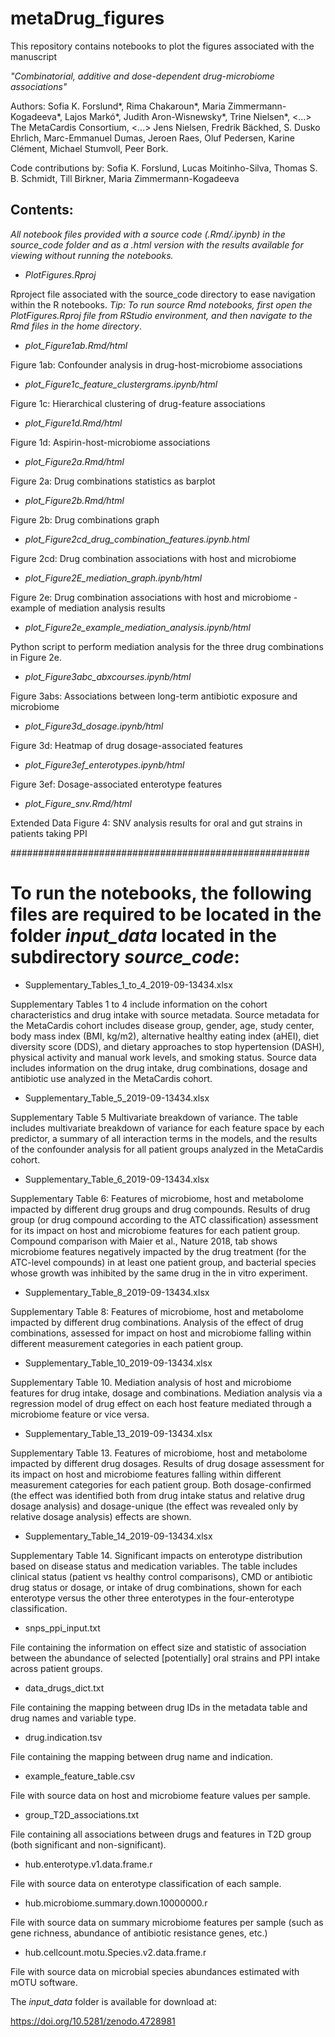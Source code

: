 ﻿# metaDrug_figures

This repository contains notebooks to plot the figures associated with the manuscript

*"Combinatorial, additive and dose-dependent drug-microbiome associations"*

Authors: Sofia K. Forslund*, Rima Chakaroun*, Maria Zimmermann-Kogadeeva*, Lajos Markó*, Judith Aron-Wisnewsky*, Trine Nielsen*, <...> The MetaCardis Consortium, <...> Jens Nielsen, Fredrik Bäckhed, S. Dusko Ehrlich, Marc-Emmanuel Dumas, Jeroen Raes, Oluf Pedersen, Karine Clément, Michael Stumvoll, Peer Bork.

Code contributions by: Sofia K. Forslund, Lucas Moitinho-Silva, Thomas S. B. Schmidt, Till Birkner, Maria Zimmermann-Kogadeeva

## Contents:

*All notebook files provided with a source code (.Rmd/.ipynb) in the *source_code* folder and as a .html version with the results available for viewing without running the notebooks.*

- *PlotFigures.Rproj*

Rproject file associated with the source_code directory to ease navigation within the R notebooks. *Tip: To run source Rmd notebooks, first open the PlotFigures.Rproj file from RStudio environment, and then navigate to the Rmd files in the home directory*. 

- *plot_Figure1ab.Rmd/html*

Figure 1ab: Confounder analysis in drug-host-microbiome associations

- *plot_Figure1c_feature_clustergrams.ipynb/html*

Figure 1c: Hierarchical clustering of drug-feature associations

- *plot_Figure1d.Rmd/html*

Figure 1d: Aspirin-host-microbiome associations

- *plot_Figure2a.Rmd/html*

Figure 2a: Drug combinations statistics as barplot

- *plot_Figure2b.Rmd/html*

Figure 2b: Drug combinations graph

- *plot_Figure2cd_drug_combination_features.ipynb.html*

Figure 2cd: Drug combination associations with host and microbiome

- *plot_Figure2E_mediation_graph.ipynb/html*

Figure 2e: Drug combination associations with host and microbiome - example of mediation analysis results

- *plot_Figure2e_example_mediation_analysis.ipynb/html*

Python script to perform mediation analysis for the three drug combinations in Figure 2e.

- *plot_Figure3abc_abxcourses.ipynb/html*

Figure 3abs: Associations between long-term antibiotic exposure and microbiome

- *plot_Figure3d_dosage.ipynb/html*

Figure 3d: Heatmap of drug dosage-associated features

- *plot_Figure3ef_enterotypes.ipynb/html*

Figure 3ef: Dosage-associated enterotype features

- *plot_Figure_snv.Rmd/html*

Extended Data Figure 4: SNV analysis results for oral and gut strains in patients taking PPI

######################################################
# To run the notebooks, the following files are required to be located in the folder *input_data* located in the subdirectory *source_code*:

- Supplementary_Tables_1_to_4_2019-09-13434.xlsx

Supplementary Tables 1 to 4 include information on the cohort characteristics and drug intake with source metadata. Source metadata for the MetaCardis cohort includes disease group, gender, age, study center, body mass index (BMI, kg/m2), alternative healthy eating index (aHEI), diet diversity score (DDS), and dietary approaches to stop hypertension (DASH), physical activity and manual work levels, and smoking status. Source data includes information on the drug intake, drug combinations, dosage and antibiotic use analyzed in the MetaCardis cohort.

- Supplementary_Table_5_2019-09-13434.xlsx

Supplementary Table 5 Multivariate breakdown of variance. The table includes multivariate breakdown of variance for each feature space by each predictor, a summary of all interaction terms in the models, and the results of the confounder analysis for all patient groups analyzed in the MetaCardis cohort. 

- Supplementary_Table_6_2019-09-13434.xlsx

Supplementary Table 6: Features of microbiome, host and metabolome impacted by different drug groups and drug compounds. Results of drug group (or drug compound according to the ATC classification) assessment for its impact on host and microbiome features for each patient group. Compound comparison with Maier et al., Nature 2018, tab shows microbiome features negatively impacted by the drug treatment (for the ATC-level compounds) in at least one patient group, and bacterial species whose growth was inhibited by the same drug in the in vitro experiment.

- Supplementary_Table_8_2019-09-13434.xlsx

Supplementary Table 8: Features of microbiome, host and metabolome impacted by different drug combinations. Analysis of the effect of drug combinations, assessed for impact on host and microbiome falling within different measurement categories in each patient group. 

- Supplementary_Table_10_2019-09-13434.xlsx

Supplementary Table 10. Mediation analysis of host and microbiome features for drug intake, dosage and combinations. Mediation analysis via a regression model of drug effect on each host feature mediated through a microbiome feature or vice versa. 

- Supplementary_Table_13_2019-09-13434.xlsx

Supplementary Table 13. Features of microbiome, host and metabolome impacted by different drug dosages. Results of drug dosage assessment for its impact on host and microbiome features falling within different measurement categories for each patient group. Both dosage-confirmed (the effect was identified both from drug intake status and relative drug dosage analysis) and dosage-unique (the effect was revealed only by relative dosage analysis) effects are shown.

- Supplementary_Table_14_2019-09-13434.xlsx 

Supplementary Table 14. Significant impacts on enterotype distribution based on disease status and medication variables. The table includes clinical status (patient vs healthy control comparisons), CMD or antibiotic drug status or dosage, or intake of drug combinations, shown for each enterotype versus the other three enterotypes in the four-enterotype classification.

- snps_ppi_input.txt

File containing the information on effect size and statistic of association between the abundance of selected [potentially] oral strains and PPI intake across patient groups.

- data_drugs_dict.txt

File containing the mapping between drug IDs in the metadata table and drug names and variable type.

- drug.indication.tsv

File containing the mapping between drug name and indication.

- example_feature_table.csv

File with source data on host and microbiome feature values per sample.

- group_T2D_associations.txt

File containing all associations between drugs and features in T2D group (both significant and non-significant).

- hub.enterotype.v1.data.frame.r

File with source data on enterotype classification of each sample.

- hub.microbiome.summary.down.10000000.r

File with source data on summary microbiome features per sample (such as gene richness, abundance of antibiotic resistance genes, etc.)

- hub.cellcount.motu.Species.v2.data.frame.r

File with source data on microbial species abundances estimated with mOTU software.

The *input_data* folder is available for download at:

https://doi.org/10.5281/zenodo.4728981
